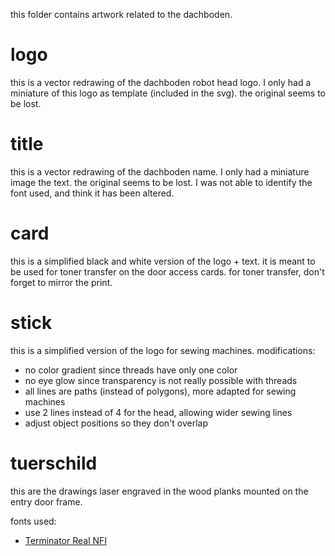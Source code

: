 this folder contains artwork related to the dachboden.

logo
====

this is a vector redrawing of the dachboden robot head logo.
I only had a miniature of this logo as template (included in the svg).
the original seems to be lost.

title
=====

this is a vector redrawing of the dachboden name.
I only had a miniature image the text.
the original seems to be lost.
I was not able to identify the font used, and think it has been altered.

card
====

this is a simplified black and white version of the logo + text.
it is meant to be used for toner transfer on the door access cards.
for toner transfer, don't forget to mirror the print.

stick
=====

this is a simplified version of the logo for sewing machines.
modifications:
- no color gradient since threads have only one color
- no eye glow since transparency is not really possible with threads
- all lines are paths (instead of polygons), more adapted for sewing machines
- use 2 lines instead of 4 for the head, allowing wider sewing lines
- adjust object positions so they don't overlap

tuerschild
==========

this are the drawings laser engraved in the wood planks mounted on the entry door frame.

fonts used:

- [Terminator Real NFI](https://www.dafont.com/terminator-real-nfi.font)
